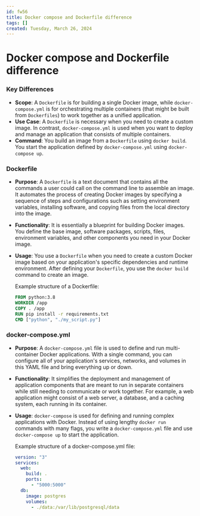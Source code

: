 ```yaml
---
id: fw56
title: Docker compose and Dockerfile difference
tags: []
created: Tuesday, March 26, 2024
---
```


# Docker compose and Dockerfile difference

### Key Differences

- **Scope**: A `Dockerfile` is for building a single Docker image, while
  `docker-compose.yml` is for orchestrating multiple containers (that might be
  built from `Dockerfiles`) to work together as a unified application.
- **Use Case**: A `Dockerfile` is necessary when you need to create a custom
  image. In contrast, `docker-compose.yml` is used when you want to deploy and
  manage an application that consists of multiple containers.
- **Command**: You build an image from a `Dockerfile` using `docker build`. You
  start the application defined by `docker-compose.yml` using
  `docker-compose up`.

### Dockerfile

- **Purpose**: A `Dockerfile` is a text document that contains all the commands
  a user could call on the command line to assemble an image. It automates the
  process of creating Docker images by specifying a sequence of steps and
  configurations such as setting environment variables, installing software, and
  copying files from the local directory into the image.
- **Functionality**: It is essentially a blueprint for building Docker images.
  You define the base image, software packages, scripts, files, environment
  variables, and other components you need in your Docker image.
- **Usage**: You use a `Dockerfile` when you need to create a custom Docker
  image based on your application's specific dependencies and runtime
  environment. After defining your `Dockerfile`, you use the `docker build`
  command to create an image.

  Example structure of a Dockerfile:

  ```Dockerfile
  FROM python:3.8
  WORKDIR /app
  COPY . /app
  RUN pip install -r requirements.txt
  CMD ["python", "./my_script.py"]
  ```

### docker-compose.yml

- **Purpose**: A `docker-compose.yml` file is used to define and run
  multi-container Docker applications. With a single command, you can configure
  all of your application's services, networks, and volumes in this YAML file
  and bring everything up or down.
- **Functionality**: It simplifies the deployment and management of application
  components that are meant to run in separate containers while still needing to
  communicate or work together. For example, a web application might consist of
  a web server, a database, and a caching system, each running in its container.
- **Usage**: `docker-compose` is used for defining and running complex
  applications with Docker. Instead of using lengthy `docker run` commands with
  many flags, you write a `docker-compose.yml` file and use `docker-compose up`
  to start the application.

  Example structure of a docker-compose.yml file:

  ```yaml
  version: "3"
  services:
    web:
      build: .
      ports:
        - "5000:5000"
    db:
      image: postgres
      volumes:
        - ./data:/var/lib/postgresql/data
  ```
